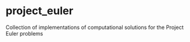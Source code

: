# project_euler
Collection of implementations of computational solutions for the Project Euler problems
